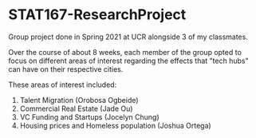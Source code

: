 # STAT167-ResearchProject
Group project done in Spring 2021 at UCR alongside 3 of my classmates.

Over the course of about 8 weeks, each member of the group opted to focus on different areas of interest regarding the effects that "tech hubs" can have on their respective cities.

These areas of interest included:
1. Talent Migration (Orobosa Ogbeide)
2. Commercial Real Estate (Jade Ou)
3. VC Funding and Startups (Jocelyn Chung)
4. Housing prices and Homeless population (Joshua Ortega)
